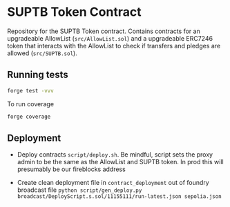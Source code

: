 # SUPTB Token Contract

Repository for the SUPTB Token contract. Contains contracts for an upgradeable AllowList (`src/AllowList.sol`) and a upgradeable ERC7246 token that interacts with the AllowList to check if transfers and pledges are allowed (`src/SUPTB.sol`).

## Running tests

```sh
forge test -vvv
```

To run coverage

```sh
forge coverage
```

## Deployment

* Deploy contracts `script/deploy.sh`. Be mindful, script sets the proxy admin to be the same as the AllowList and SUPTB token. 
In prod this will presumably be our fireblocks address

* Create clean deployment file in `contract_deployment` out of foundry broadcast file `python script/gen_deploy.py broadcast/DeployScript.s.sol/11155111/run-latest.json sepolia.json`
